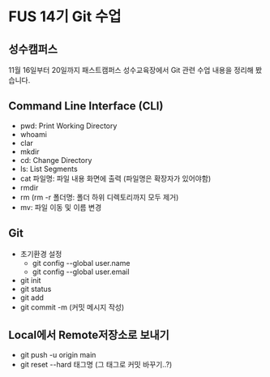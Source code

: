 # FUS 14기 Git 수업
## 성수캠퍼스
11월 16일부터 20일까지 패스트캠퍼스 성수교육장에서 Git 관련 수업 내용을 정리해 봤습니다.

## Command Line Interface (CLI)
- pwd: Print Working Directory
- whoami
- clar
- mkdir
- cd: Change Directory
- ls: List Segments
- cat 파일명: 파일 내용 화면에 출력 (파일명은 확장자가 있어야함)
- rmdir
- rm (rm -r 폴더명: 폴더 하위 디렉토리까지 모두 제거)
- mv: 파일 이동 및 이름 변경

## Git
- 초기환경 설정
  - git config --global user.name
  - git config --global user.email 
- git init
- git status
- git add
- git commit -m (커밋 메시지 작성) 

## Local에서 Remote저장소로 보내기
- git push -u origin main
- git reset --hard 태그명 (그 태그로 커밋 바꾸기..?)